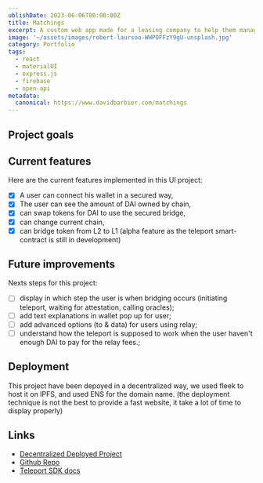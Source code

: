```yaml
---
ublishDate: 2023-06-06T00:00:00Z
title: Matchings
excerpt: A custom web app made for a leasing company to help them manage their tyres. 
image: '~/assets/images/robert-laursoo-WHPOFFzY9gU-unsplash.jpg'
category: Portfolio
tags:
  - react
  - materialUI
  - express.js
  - firebase
  - open-api
metadata:
  canonical: https://www.davidbarbier.com/matchings
---
```


## Project goals



## Current features

Here are the current features implemented in this UI project:
  - [X] A user can connect his wallet in a secured way,
  - [X] The user can see the amount of DAI owned by chain, 
  - [X] can swap tokens for DAI to use the secured bridge,
  - [X] can change current chain,
  - [X] can bridge token from L2 to L1 (alpha feature as the teleport smart-contract is still in development)

## Future improvements 

Nexts steps for this project: 
   - [ ] display in which step the user is when bridging occurs (initiating teleport, waiting for attestation, calling oracles);
   - [ ] add text explanations in wallet pop up for user;
   - [ ] add advanced options (to & data) for users using relay;
   - [ ] understand how the teleport is supposed to work when the user haven't enough DAI to pay for the relay fees.;

## Deployment

This project have been depoyed in a decentralized way, we used fleek to host it on IPFS, and used ENS for the domain name. (the deployment technique is not the best to provide a fast website, it take a lot of time to display properly)

## Links

- [Decentralized Deployed Project](http://teleportdai.eth.link)
- [Github Repo](https://github.com/davidbarbi3r/maker-teleport)
- [Teleport SDK docs](https://makergrowth.github.io/teleport-sdk-docs/)